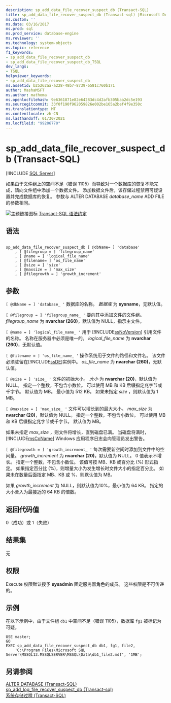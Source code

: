 ```yaml
---
description: sp_add_data_file_recover_suspect_db (Transact-SQL)
title: sp_add_data_file_recover_suspect_db (Transact-sql) |Microsoft Docs
ms.custom: ''
ms.date: 03/16/2017
ms.prod: sql
ms.prod_service: database-engine
ms.reviewer: ''
ms.technology: system-objects
ms.topic: reference
f1_keywords:
- sp_add_data_file_recover_suspect_db
- sp_add_data_file_recover_suspect_db_TSQL
dev_langs:
- TSQL
helpviewer_keywords:
- sp_add_data_file_recover_suspect_db
ms.assetid: b25262aa-a228-48b7-8739-6581c760b171
author: MashaMSFT
ms.author: mathoma
ms.openlocfilehash: 9e6361871e82e64283dc4d2afb305baa2dc5e193
ms.sourcegitcommit: 33f0f190f962059826e002be165a2bef4f9e350c
ms.translationtype: MT
ms.contentlocale: zh-CN
ms.lasthandoff: 01/30/2021
ms.locfileid: "99206770"
---
```

# <a name="sp_add_data_file_recover_suspect_db-transact-sql"></a>sp_add_data_file_recover_suspect_db (Transact-SQL)
[!INCLUDE [SQL Server](../../includes/applies-to-version/sqlserver.md)]

  如果由于文件组上的空间不足（错误 1105）而导致对一个数据库的恢复不能完成，请向文件组中添加一个数据文件。 添加数据文件后，该存储过程禁用可疑设置并完成数据库的恢复。 参数与 ALTER DATABASE *database_name* ADD FILE 的参数相同。  
  
 ![主题链接图标](../../database-engine/configure-windows/media/topic-link.gif "“主题链接”图标") [Transact-SQL 语法约定](../../t-sql/language-elements/transact-sql-syntax-conventions-transact-sql.md)  
  
## <a name="syntax"></a>语法  
  
```  
  
sp_add_data_file_recover_suspect_db [ @dbName= ] 'database'   
    , [ @filegroup = ] 'filegroup_name'   
    , [ @name = ] 'logical_file_name'   
    , [ @filename= ] 'os_file_name'   
    , [ @size = ] 'size'   
    , [ @maxsize = ] 'max_size'   
    , [ @filegrowth = ] 'growth_increment'  
```  
  
## <a name="arguments"></a>参数  
`[ @dbName = ] 'database_ '` 数据库的名称。 *数据库* 为 **sysname**，无默认值。  
  
`[ @filegroup = ] 'filegroup_name_ '` 要向其中添加文件的文件组。 *filegroup_name* 为 **nvarchar (260)**，默认值为 NULL，指示主文件。  
  
`[ @name = ] 'logical_file_name_ '` 用于 [!INCLUDE[ssNoVersion](../../includes/ssnoversion-md.md)] 引用文件的名称。 名称在服务器中必须是唯一的。 *logical_file_name* 为 **nvarchar (260)**，无默认值。  
  
`[ @filename = ] 'os_file_name_ '` 操作系统用于文件的路径和文件名。 该文件必须驻留在[!INCLUDE[ssDE](../../includes/ssde-md.md)]实例中。 *os_file_name* 为 **nvarchar (260)**，无默认值。  
  
`[ @size = ] 'size_ '` 文件的初始大小。 *大小* 为 **nvarchar (20)**，默认值为 NULL。 指定一个整数，不包含小数位。 可以使用 MB 和 KB 后缀指定兆字节或千字节。 默认值为 MB。 最小值为 512 KB。 如果未指定 *size* ，则默认值为 1 MB。  
  
`[ @maxsize = ] 'max_size_ '` 文件可以增长到的最大大小。 *max_size* 为 **nvarchar (20)**，默认值为 NULL。 指定一个整数，不包含小数位。 可以使用 MB 和 KB 后缀指定兆字节或千字节。 默认值为 MB。  
  
 如果未指定 *max_size* ，则文件将增长，直到磁盘已满。 当磁盘将满时，[!INCLUDE[msCoName](../../includes/msconame-md.md)] Windows 应用程序日志会向管理员发出警告。  
  
`[ @filegrowth = ] 'growth_increment_ '` 每次需要新空间时添加到文件中的空间量。 *growth_increment* 为 **nvarchar (20)**，默认值为 NULL。 0 值表示不增长。 指定一个整数，不包含小数位。 该值可按 MB、KB 或百分比 (%) 形式指定。 如果指定百分比 (%)，则增量大小为发生增长时文件大小的指定百分比。 如果未在数量后面指定 MB、KB 或 %，则默认值为 MB。  
  
 如果 *growth_increment* 为 NULL，则默认值为10%，最小值为 64 KB。 指定的大小舍入为最接近的 64 KB 的倍数。  
  
## <a name="return-code-values"></a>返回代码值  
 0（成功）或 1（失败）  
  
## <a name="result-sets"></a>结果集  
 无  
  
## <a name="permissions"></a>权限  
 Execute 权限默认授予 **sysadmin** 固定服务器角色的成员。 这些权限是不可传递的。  
  
## <a name="examples"></a>示例  
 在以下示例中，由于文件组 `db1` 中空间不足（错误 1105），数据库 `fg1` 被标记为可疑。  
  
```  
USE master;  
GO  
EXEC sp_add_data_file_recover_suspect_db db1, fg1, file2,  
    'C:\Program Files\Microsoft SQL Server\MSSQL13.MSSQLSERVER\MSSQL\Data\db1_file2.mdf', '1MB';  
```  
  
## <a name="see-also"></a>另请参阅  
 [ALTER DATABASE (Transact-SQL)](../../t-sql/statements/alter-database-transact-sql.md)   
 [sp_add_log_file_recover_suspect_db &#40;Transact-sql&#41;](../../relational-databases/system-stored-procedures/sp-add-log-file-recover-suspect-db-transact-sql.md)   
 [系统存储过程 (Transact-SQL)](../../relational-databases/system-stored-procedures/system-stored-procedures-transact-sql.md)  
  
  

